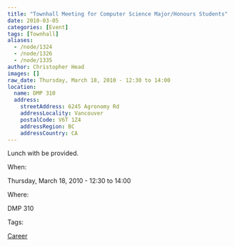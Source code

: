 ```yaml
---
title: "Townhall Meeting for Computer Science Major/Honours Students"
date: 2010-03-05
categories: [Event]
tags: [Townhall]
aliases:
  - /node/1324
  - /node/1326
  - /node/1335
author: Christopher Head
images: []
raw_date: Thursday, March 18, 2010 - 12:30 to 14:00
location:
  name: DMP 310
  address:
    streetAddress: 6245 Agronomy Rd
    addressLocality: Vancouver
    postalCode: V6T 1Z4
    addressRegion: BC
    addressCountry: CA
---
```


Lunch with be provided.

When: 

Thursday, March 18, 2010 - 12:30 to 14:00

Where: 

DMP 310

Tags: 

[Career](/career)
